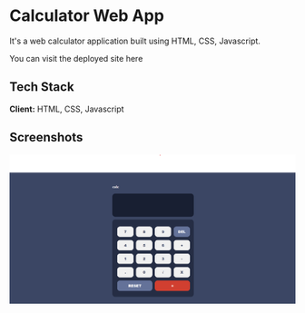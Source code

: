 
# Calculator Web App

It's a web calculator application built using HTML, CSS, Javascript.

You can visit the deployed site here




## Tech Stack

**Client:** HTML, CSS, Javascript



## Screenshots

![App Screenshot](calc.png)

